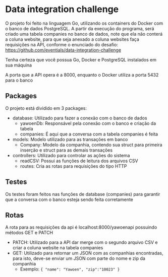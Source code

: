 # Data integration challenge

O projeto foi feito na linguagem Go, utilizando os containers do Docker com o banco de dados PostgreSQL. A partir da execução do programa, será criado uma tabela companies no banco de dados, note que ela não conterá a coluna website, para que seja anexado a coluna websites faça requisições na API, conforme o enunciado do desafio: https://github.com/eventials/data-integration-challenge

Tenha certeza que você possua Go, Docker e PostgreSQL instalados em sua máquina

A porta que a API opera é a 8000, enquanto o Docker utiliza a porta 5432 para o banco

## Packages

O projeto está dividido em 3 packages:
- database: Utilizado para fazer a conexão com o banco de dados
  - yawoenDb: Responsável pela conexão com o banco e criação da tabela
  - companies: É aqui que a conversa com a tabela companies é feita
- models: Modelo utilizado para as transações em banco
  - Company: Modelo da companhia, contendo sua struct para primeira inserção e struct para as demais transações
- controllers: Utilizado para controlar as ações do sistema
  - readCSV: Possui as funções de leitura dos arquivos CSV
  - routes: Cria as rotas para requisições do tipo HTTP


## Testes

Os testes foram feitos nas funções de database (companies) para garantir que a conversa com o banco esteja sendo feita corretamente

## Rotas

A rota para as requisições da api é localhost:8000/yawoenapi possuindo métodos GET e PATCH
- PATCH: Utilizado para a API dar merge com o segundo arquivo CSV e criar a coluna website na tabela companies
- GET: Utilizado para retornar um JSON com as companhias encontradas, para isto, deve-se enviar um JSON com parte do nome e zip da companhia
  - Exemplo:
         ```
         {
            "name": "Yawoen",
            "zip":"10023"
         }
         ```
